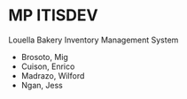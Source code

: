 # MP ITISDEV
 Louella Bakery Inventory Management System
* Brosoto, Mig
* Cuison, Enrico
* Madrazo, Wilford
* Ngan, Jess
